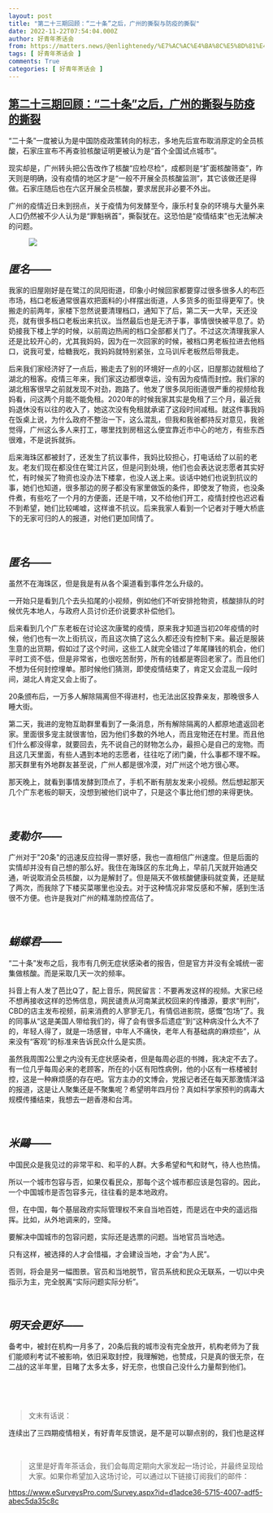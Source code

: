 ```yaml
---
layout: post
title: "第二十三期回顾：“二十条”之后，广州的撕裂与防疫的撕裂"
date: 2022-11-22T07:54:04.000Z
author: 好青年茶话会
from: https://matters.news/@enlightenedy/%E7%AC%AC%E4%BA%8C%E5%8D%81%E4%B8%89%E6%9C%9F%E5%9B%9E%E9%A1%BE-%E4%BA%8C%E5%8D%81%E6%9D%A1-%E4%B9%8B%E5%90%8E-%E5%B9%BF%E5%B7%9E%E7%9A%84%E6%92%95%E8%A3%82%E4%B8%8E%E9%98%B2%E7%96%AB%E7%9A%84%E6%92%95%E8%A3%82-bafyreigsgzszidcmkmol2ifnxl3ed7fuaypuce4ciw6efowfemkpgrfwoy
tags: [ 好青年茶话会 ]
comments: True
categories: [ 好青年茶话会 ]
---
```

<!--1669103644000-->
[第二十三期回顾：“二十条”之后，广州的撕裂与防疫的撕裂](https://matters.news/@enlightenedy/%E7%AC%AC%E4%BA%8C%E5%8D%81%E4%B8%89%E6%9C%9F%E5%9B%9E%E9%A1%BE-%E4%BA%8C%E5%8D%81%E6%9D%A1-%E4%B9%8B%E5%90%8E-%E5%B9%BF%E5%B7%9E%E7%9A%84%E6%92%95%E8%A3%82%E4%B8%8E%E9%98%B2%E7%96%AB%E7%9A%84%E6%92%95%E8%A3%82-bafyreigsgzszidcmkmol2ifnxl3ed7fuaypuce4ciw6efowfemkpgrfwoy)
------

<div>
<p>“二十条”一度被认为是中国防疫政策转向的标志，多地先后宣布取消原定的全员核酸，石家庄宣布不再查验核酸证明更被认为是“首个全国试点城市”。</p><p>现实却是，广州转头把公告改作了核酸“应检尽检”，成都则是“扩面核酸筛查”，昨天则是明确，没有疫情的地区才是“一般不开展全员核酸监测”，其它该做还是得做。石家庄随后也在六区开展全员核酸，要求居民非必要不外出。</p><p>广州的疫情近日未到拐点，关于疫情为何发酵至今，康乐村复杂的环境与大量外来人口仍然被不少人认为是“罪魁祸首”，撕裂犹在。这恐怕是“疫情结束”也无法解决的问题。</p><figure class="image"><img src="https://assets.matters.news/embed/890894d8-aae9-4c00-9c6f-9fa1af569c83.jpeg" data-asset-id="890894d8-aae9-4c00-9c6f-9fa1af569c83" referrerpolicy="no-referrer"><figcaption><span></span></figcaption></figure><h2><strong><em>匿名——</em></strong></h2><p>我家的旧屋刚好是在鹭江的凤阳街道，印象小时候回家都要穿过很多很多人的布匹市场，档口老板通常很喜欢把面料的小样摆出街道，人多货多的街显得更窄了。快搬走的前两年，家楼下忽然说要清理档口，通知下了后，第二天一大早，天还没亮，就有很多档口老板出来抗议。当然最后也是无济于事，事情很快被平息了。奶奶接我下楼上学的时候，以前周边热闹的档口全部都关门了。不过这次清理我家人还是比较开心的，尤其我妈妈，因为在一次回家的时候，被档口男老板拉进去他档口，说我可爱，给糖我吃，我妈妈就特别紧张，立马训斥老板然后带我走。</p><p>后来我们家经济好了一点后，搬走去了别的环境好一点的小区，旧屋那边就租给了湖北的租客。疫情三年来，我们家这边都很幸运，没有因为疫情而封控。我们家的湖北租客很早之前就发现不对劲，跑路了。他发了很多凤阳街道很严重的视频给我妈看，问这两个月能不能免租。2020年的时候我家其实是免租了三个月，最近我妈退休没有以往的收入了，她这次没有免租就承诺了这段时间减租。就这件事我妈在饭桌上说，为什么政府不整治一下，这么混乱，但我和我爸都持反对意见，我爸觉得，广州这么多人来打工，哪里找到房租这么便宜靠近市中心的地方，有些东西很难，不是说拆就拆。</p><p>后来海珠区都被封了，还发生了抗议事件，我妈比较担心，打电话给了以前的老友。老友们现在都没住在鹭江片区，但是问到处境，他们也会表达说志愿者其实好忙，有时候买了物资也没办法下楼拿，也没人送上来。谈话中她们也说到抗议的事，她们也知道，很多那边的房子都没有家里做饭的条件，即使发了物资，也没条件煮，有些吃了一个月的方便面，还是干啃，又不给他们开工，疫情封控也迟迟看不到希望，她们比较唏嘘，这样谁不抗议。后来我家人看到一个记者对于睡大桥底下的无家可归的人的报道，对他们更加同情了。</p><p><br></p><h2><strong><em>匿名——</em></strong></h2><p>虽然不在海珠区，但是我是有从各个渠道看到事件怎么升级的。</p><p>一开始只是看到几个去头掐尾的小视频，例如他们不听安排抢物资，核酸排队的时候优先本地人，与政府人员讨价还价说要求补偿他们。</p><p>后来看到几个广东老板在讨论这次康鹭的疫情，原来我才知道当初20年疫情的时候，他们也有一次上街抗议，而且这次搞了这么久都还没有控制下来。最近是服装生意的出货期，假如过了这个时间，这些工人就完全错过了年尾赚钱的机会，他们平时工资不低，但是非常省，也很吃苦耐劳，所有的钱都是寄回老家了。而且他们不想为任何封控埋单。那时候他们猜测，即使疫情结束了，肯定又会混乱一段时间，湖北人肯定又会上街了。</p><p>20条颁布后，一万多人解除隔离但不得进村，也无法出区投靠亲友，那晚很多人睡大街。</p><p>第二天，我进的宠物互助群里看到了一条消息，所有解除隔离的人都原地遣返回老家。里面很多宠主就很害怕，因为他们多数的外地人，而且宠物还在村里。而且他们什么都没得拿，就要回去，先不说自己的财物怎么办，最担心是自己的宠物。而且这几天里面，有些人遇到本地的志愿者，往往吃了闭门羹，什么事都不理不睬。那天群里有外地群友甚至说，广州人都是很冷漠，对广州这个地方很心寒。</p><p>那天晚上，就看到事情发酵到顶点了，手机不断有朋友发来小视频。然后想起那天几个广东老板的聊天，没想到被他们说中了，只是这个事比他们想的来得更快。</p><p><br></p><h2><strong><em>­麦勒尔——</em></strong></h2><p>­广州对于"20条"的迅速反应拉得一票好感，我也一直相信广州速度。但是后面的实情却并没有自己想的那么好。我住在海珠区的东北角上，早前几天就开始通交通，听说取消全员核酸，以为是解封了。但是隔天不做核酸健康码就变黄，还是赋了两次，而我除了下楼买菜哪里也没去。对于这种情况非常反感和不解，感到生活很不方便。也许是我对广州的精准防控高估了。</p><p><br></p><h2><strong><em>蝴蝶君——</em></strong></h2><p>“二十条”发布之后，我市有几例无症状感染者的报告，但是官方并没有全城统一密集做核酸。而是采取几天一次的频率。</p><p>抖音上有人发了芭比Q了，配上音乐，网民留言：不要再发这样的视频。大家已经不想再接收这样的恐怖信息，网民谴责从河南某武校回来的传播源，要求“判刑”，CBD的店主发布视频，前来消费的人寥寥无几，有情侣进影院，感慨“包场”了。我的同事从“这是美国人带给我们的，得了会有很多后遗症”到“这种病没什么大不了的，年轻人得了，就是一场感冒，中年人不痛快，老年人有基础病的麻烦些”，从来没有“客观”的标准来告诉民众什么是实质。</p><p>虽然我周围2公里之内没有无症状感染者，但是每周必逛的书摊，我决定不去了。有一位几乎每周必来的老顾客，所在的小区有阳性病例，他的小区有一栋楼被封控，这是一种麻烦感的存在吧。官方主办的文博会，党报记者还在每天那激情洋溢的报道，这是让人聚集还是不聚集呢？希望明年四月份？真如科学家预判的病毒大规模传播结束，我想去一趟香港和台湾。</p><p><br></p><h2><strong><em>米鷗——</em></strong></h2><p>中国民众是我见过的非常平和、和平的人群。大多希望和气和财气，待人也热情。</p><p>所以一个城市包容与否，如果仅看民众，那每个这个城市都应该是包容的。因此，一个中国城市是否包容多元，往往看的是本地政府。</p><p>但，在中国，每个基层政府实际管理权不来自当地百姓，而是远在中央的遥远指挥。比如，从外地调来的，空降。</p><p>要解决中国城市的包容问题，实际还是选票的问题。当地官员当地选。</p><p>只有这样，被选择的人才会惜福，才会建设当地，才会“为人民”。</p><p>否则，将会是另一幅图景。官员和当地脱节，官员系统和民众无联系，一切以中央指示为主，完全脱离“实际问题实际分析”。</p><p><br></p><h2><strong><em>明天会更好——</em></strong></h2><p>备考中，被封在机构一月多了，20条后我的城市没有完全放开，机构老师为了我们能顺利考试不被影响，依旧采取封控，我理解她，也赞成，只是真的很无奈，在二战的这半年里，目睹了太多太多，好无奈，也恨自己没什么力量帮到他们。</p><p><br></p><p>­</p><blockquote>文末有话说：</blockquote><pre class="ql-syntax" spellcheck="false">连续出了三四期疫情相关，有好青年反馈说，是不是可以聊点别的，我们也是这样想的。三年最大的感受可能是疲惫，包括每天重复播报的疫情感染人数，不断重复上演的悲剧，人们转发的求救信息，一眼望不到尽头的“疫情结束”。只是希望我们尽量可以一起共同经历这个过程。我们下一期见~谢谢每一位好青年的声音~</pre><p><br></p><blockquote>这里是好青年茶话会，我们会每周定期向大家发起一场讨论，并最终呈现给大家。如果你希望加入这场讨论，可以通过以下链接订阅我们的邮件：</blockquote><p><a href="https://www.esurveyspro.com/Survey.aspx?id=d1adce36-5715-4007-adf5-abec5da35c8c" rel="noopener noreferrer" target="_blank">https://www.eSurveysPro.com/Survey.aspx?id=d1adce36-5715-4007-adf5-abec5da35c8c</a> </p>
</div>
